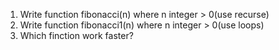 1. Write function fibonacci(n) where n integer > 0(use recurse)
2. Write function fibonacci1(n) where n integer > 0(use loops)
3. Which finction work faster?